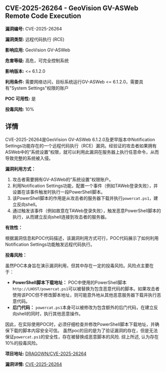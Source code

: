 ## CVE-2025-26264 - GeoVision GV-ASWeb Remote Code Execution

**漏洞编号:** CVE-2025-26264

**漏洞类型:** 远程代码执行 (RCE)

**影响应用:** GeoVision GV-ASWeb

**危害等级:** 高危，可完全控制系统

**影响版本:** <= 6.1.2.0

**利用条件:** 需要网络访问，目标系统运行GV-ASWeb <= 6.1.2.0，需要具有"System Settings"权限的账户

**POC 可用性:** 是

**投毒风险:** 10%

## 详情

CVE-2025-26264是GeoVision GV-ASWeb 6.1.2.0及更早版本中Notification Settings功能存在的一个远程代码执行（RCE）漏洞。经验证的攻击者如果拥有ASWeb中的“系统设置”权限，就可以利用此漏洞在服务器上执行任意命令，从而导致完整的系统被入侵。

**漏洞利用方式：**

1.  攻击者需要拥有GV-ASWeb的“系统设置”权限账户。
2.  利用Notification Settings功能，配置一个事件（例如TAWeb登录失败），并设置在该事件触发时执行一段PowerShell脚本。
3.  该PowerShell脚本的作用是从攻击者的服务器下载并执行`powercat.ps1`，建立反向shell。
4.  通过触发该事件（例如故意在TAWeb登录失败），触发恶意PowerShell脚本的执行，从而建立反向shell连接到攻击者的服务器。

**有效性：**

根据漏洞信息和POC代码描述，该漏洞利用方式可行，POC代码展示了如何利用Notification Settings功能触发远程代码执行。

**投毒风险：**

虽然POC本身旨在演示漏洞利用，但其中存在一定的投毒风险。风险点主要在于：

*   **PowerShell脚本下载地址：**  POC中使用的PowerShell脚本`http://LHOST/powercat.ps1`可以被替换为包含恶意代码的脚本。如果攻击者使用该POC但不修改脚本地址，则可能意外地从其他恶意服务器下载并执行恶意代码。
*   **后门代码：**  `powercat.ps1`本身可以被修改为包含额外的后门代码，在建立反向shell的同时，执行其他恶意操作。

因此，在实际使用POC时，必须仔细检查并修改PowerShell脚本下载地址，并确保下载的脚本内容安全可信。 虽然poc的目的是为了验证漏洞的存在，但是无法保证`powercat.ps1`的安全性，存在被替换成恶意脚本的风险. 综上所述, 认为存在10%的投毒风险。

**项目地址:** [DRAGOWN/CVE-2025-26264](https://github.com/DRAGOWN/CVE-2025-26264)

**漏洞详情:** [CVE-2025-26264](https://nvd.nist.gov/vuln/detail/CVE-2025-26264)